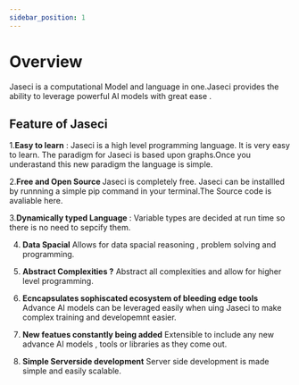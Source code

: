 ```yaml
---
sidebar_position: 1
---
```


# Overview

Jaseci is a computational Model and language in one.Jaseci provides the ability to leverage powerful AI models with great ease .


## Feature of Jaseci

1.<strong>Easy to learn</strong> :
Jaseci is a high level programming language. It is very easy to learn. The paradigm for Jaseci is based upon graphs.Once you underastand this new paradigm the language is simple.

2.<strong>Free and Open Source </strong>
Jaseci is completely free. Jaseci can be installled by runnning a simple pip command in your terminal.The Source code is avaliable here.

3.<strong>Dynamically typed Language</strong> :
Variable types are decided at run time so there is no need to sepcify them.

4. <strong>Data Spacial</strong>
Allows for data spacial reasoning , problem solving and programming.

5. <strong>Abstract Complexities ?</strong >
Abstract all complexities and allow for higher level programming. 

6. <strong>Ecncapsulates sophiscated ecosystem of bleeding edge tools </strong>
 Advance AI models can be leveraged easily when uing Jaseci to make complex training and developemnt easier.

7. <strong>New featues constantly being added</strong>
Extensible to include any new advance AI models , tools or libraries as they come out.

8. <strong>Simple Serverside development</strong>
Server side development is made simple and easily scalable.
